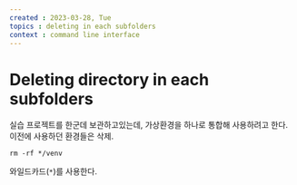 ```yaml
---
created : 2023-03-28, Tue
topics : deleting in each subfolders
context : command line interface
---
```

# Deleting directory in each subfolders
실습 프로젝트를 한군데 보관하고있는데, 가상환경을 하나로 통합해 사용하려고 한다. 이전에 사용하던 환경들은 삭제.
```
rm -rf */venv
```
와일드카드(`*`)를 사용한다.